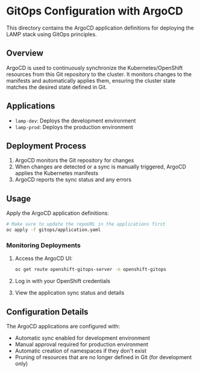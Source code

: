 # GitOps Configuration with ArgoCD

This directory contains the ArgoCD application definitions for deploying the LAMP stack using GitOps principles.

## Overview

ArgoCD is used to continuously synchronize the Kubernetes/OpenShift resources from this Git repository to the cluster. It monitors changes to the manifests and automatically applies them, ensuring the cluster state matches the desired state defined in Git.

## Applications

- `lamp-dev`: Deploys the development environment
- `lamp-prod`: Deploys the production environment

## Deployment Process

1. ArgoCD monitors the Git repository for changes
2. When changes are detected or a sync is manually triggered, ArgoCD applies the Kubernetes manifests
3. ArgoCD reports the sync status and any errors

## Usage

Apply the ArgoCD application definitions:

```bash
# Make sure to update the repoURL in the applications first
oc apply -f gitops/application.yaml
```

### Monitoring Deployments

1. Access the ArgoCD UI:
   ```bash
   oc get route openshift-gitops-server -n openshift-gitops
   ```

2. Log in with your OpenShift credentials

3. View the application sync status and details

## Configuration Details

The ArgoCD applications are configured with:

- Automatic sync enabled for development environment
- Manual approval required for production environment
- Automatic creation of namespaces if they don't exist
- Pruning of resources that are no longer defined in Git (for development only)